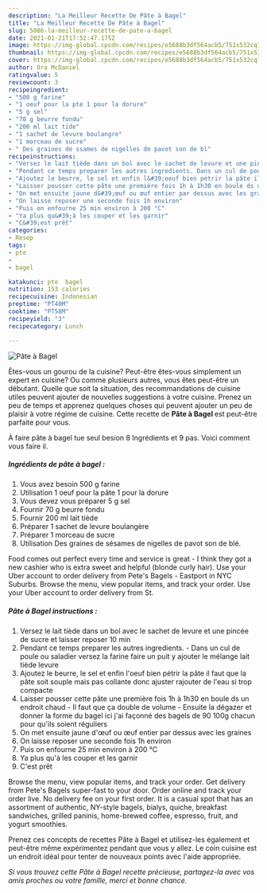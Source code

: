 ```yaml
---
description: "La Meilleur Recette De Pâte à Bagel"
title: "La Meilleur Recette De Pâte à Bagel"
slug: 5086-la-meilleur-recette-de-pate-a-bagel
date: 2021-01-21T17:52:47.175Z
image: https://img-global.cpcdn.com/recipes/e5688b3df564acb5/751x532cq70/pate-a-bagel-photo-principale-de-la-recette.jpg
thumbnail: https://img-global.cpcdn.com/recipes/e5688b3df564acb5/751x532cq70/pate-a-bagel-photo-principale-de-la-recette.jpg
cover: https://img-global.cpcdn.com/recipes/e5688b3df564acb5/751x532cq70/pate-a-bagel-photo-principale-de-la-recette.jpg
author: Ora McDaniel
ratingvalue: 5
reviewcount: 3
recipeingredient:
- "500 g farine"
- "1 oeuf pour la pte 1 pour la dorure"
- "5 g sel"
- "70 g beurre fondu"
- "200 ml lait tide"
- "1 sachet de levure boulangre"
- "1 morceau de sucre"
- " Des graines de ssames de nigelles de pavot son de bl"
recipeinstructions:
- "Versez le lait tiède dans un bol avec le sachet de levure et une pincée de sucre et laisser reposer 10 min"
- "Pendant ce temps preparer les autres ingredients. Dans un cul de poule ou saladier versez la farine faire un puit y ajouter le mélange lait tiède levure"
- "Ajoutez le beurre, le sel et enfin l&#39;oeuf bien pétrir la pâte il faut que la pâte soit souple mais pas collante donc ajuster rajouter de l&#39;eau si trop compacte"
- "Laisser pousser cette pâte une première fois 1h à 1h30 en boule ds un endroit chaud  Il faut que ça double de volume Ensuite la dégazer et donner la forme du bagel ici j&#39;ai façonné des bagels de 90 100g chacun pour qu&#39;ils soient réguliers"
- "On met ensuite jaune d&#39;œuf ou œuf entier par dessus avec les graines"
- "On laisse reposer une seconde fois 1h environ"
- "Puis on enfourne 25 min environ à 200 °C"
- "Ya plus qu&#39;à les couper et les garnir"
- "C&#39;est prêt"
categories:
- Resep
tags:
- pte
- 
- bagel

katakunci: pte  bagel 
nutrition: 153 calories
recipecuisine: Indonesian
preptime: "PT40M"
cooktime: "PT58M"
recipeyield: "3"
recipecategory: Lunch

---
```



![Pâte à Bagel](https://img-global.cpcdn.com/recipes/e5688b3df564acb5/751x532cq70/pate-a-bagel-photo-principale-de-la-recette.jpg)

Êtes-vous un gourou de la cuisine? Peut-être êtes-vous simplement un expert en cuisine? Ou comme plusieurs autres, vous êtes peut-être un débutant. Quelle que soit la situation, des recommandations de cuisine utiles peuvent ajouter de nouvelles suggestions à votre cuisine. Prenez un peu de temps et apprenez quelques choses qui peuvent ajouter un peu de plaisir à votre régime de cuisine. Cette recette de <strong> Pâte à Bagel </strong> est peut-être parfaite pour vous.

<!--inarticleads1-->

À faire pâte à bagel tue seul besion 8 Ingrédients et 9 pas. Voici comment vous faire il.

##### Ingrédients de pâte à bagel :

1. Vous avez besoin 500 g farine
1. Utilisation 1 oeuf pour la pâte 1 pour la dorure
1. Vous devez vous préparer 5 g sel
1. Fournir 70 g beurre fondu
1. Fournir 200 ml lait tiède
1. Préparer 1 sachet de levure boulangère
1. Préparer 1 morceau de sucre
1. Utilisation  Des graines de sésames de nigelles de pavot son de blé.


Food comes out perfect every time and service is great - I think they got a new cashier who is extra sweet and helpful (blonde curly hair). Use your Uber account to order delivery from Pete&#39;s Bagels - Eastport in NYC Suburbs. Browse the menu, view popular items, and track your order. Use your Uber account to order delivery from St. 

<!--inarticleads2-->

##### Pâte à Bagel instructions :

1. Versez le lait tiède dans un bol avec le sachet de levure et une pincée de sucre et laisser reposer 10 min
1. Pendant ce temps preparer les autres ingredients. - Dans un cul de poule ou saladier versez la farine faire un puit y ajouter le mélange lait tiède levure
1. Ajoutez le beurre, le sel et enfin l&#39;oeuf bien pétrir la pâte il faut que la pâte soit souple mais pas collante donc ajuster rajouter de l&#39;eau si trop compacte
1. Laisser pousser cette pâte une première fois 1h à 1h30 en boule ds un endroit chaud  - Il faut que ça double de volume - Ensuite la dégazer et donner la forme du bagel ici j&#39;ai façonné des bagels de 90 100g chacun pour qu&#39;ils soient réguliers
1. On met ensuite jaune d&#39;œuf ou œuf entier par dessus avec les graines
1. On laisse reposer une seconde fois 1h environ
1. Puis on enfourne 25 min environ à 200 °C
1. Ya plus qu&#39;à les couper et les garnir
1. C&#39;est prêt


Browse the menu, view popular items, and track your order. Get delivery from Pete&#39;s Bagels super-fast to your door. Order online and track your order live. No delivery fee on your first order. It is a casual spot that has an assortment of authentic, NY-style bagels, bialys, quiche, breakfast sandwiches, grilled paninis, home-brewed coffee, espresso, fruit, and yogurt smoothies. 

<!--inarticleads1-->

<p>
Prenez ces concepts de recettes Pâte à Bagel et utilisez-les également et peut-être même expérimentez pendant que vous y allez. Le coin cuisine est un endroit idéal pour tenter de nouveaux points avec l'aide appropriée.
</p>

<p>
<i>Si vous trouvez cette Pâte à Bagel recette précieuse, partagez-la avec vos amis proches ou votre famille, merci et bonne chance.</i>
</p>
